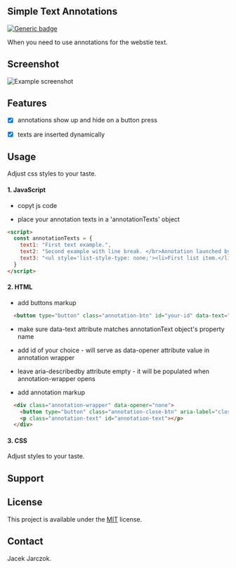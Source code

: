 ## Simple Text Annotations
[![Generic badge](https://img.shields.io/badge/Version-1.1.1-green.svg)](https://shields.io/)

When you need to use annotations for the webstie text.


## Screenshot
![Example screenshot](https://github.com/k-son/Tooltips/blob/main/annotations.png)


## Features
- [x] annotations show up and hide on a button press
- [x] texts are inserted dynamically


## Usage

Adjust css styles to your taste.

#### 1. JavaScript
- copyt js code

- place your annotation texts in a 'annotationTexts' object
```html
<script>
  const annotationTexts = {
    text1: "First text example.",
    text2: "Second example with line break. </br>Annotation launched by Button nr 2 and Button nr 3.",
    text3: "<ul style='list-style-type: none;'><li>First list item.</li><li>Second list item.</li><li>Third list item.</li>"
  }
</script>
```

#### 2. HTML
- add buttons markup
```html
  <button type="button" class="annotation-btn" id="your-id" data-text="text1" aria-describedby="">some text to annotate</button>
```
- make sure data-text attribute matches annotationText object's property name
- add id of your choice - will serve as data-opener attribute value in annotation wrapper
- leave aria-describedby attribute empty - it will be populated when annotation-wrapper opens 

- add annotation markup
```html
  <div class="annotation-wrapper" data-opener="none">
    <button type="button" class="annotation-close-btn" aria-label="close annotation"></button>
    <p class="annotation-text" id="annotation-text"></p>
  </div>
```


#### 3. CSS
Adjust styles to your taste.


## Support

## License
This project is available under the [MIT](https://opensource.org/licenses/mit-license.php) license.

## Contact
 Jacek Jarczok.
